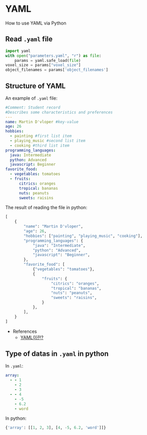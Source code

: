 # YAML
How to use YAML via Python

## Read `.yaml` file
```python
import yaml
with open("parameters.yaml", "r") as file:
    params = yaml.safe_load(file)
voxel_size = params["voxel_size"]
object_filenames = params['object_filenames']
```
## Structure of YAML
An example of `.yaml` file:
```yaml
#Comment: Student record
#Describes some characteristics and preferences
---
name: Martin D'vloper #key-value
age: 26
hobbies: 
  - painting #first list item
  - playing_music #second list item
  - cooking #third list item
programming_languages:
  java: Intermediate
  python: Advanced
  javascript: Beginner
favorite_food: 
  - vegetables: tomatoes 
  - fruits: 
      citrics: oranges 
      tropical: bananas
      nuts: peanuts
      sweets: raisins
```
The result of reading the file in python:
```python
[
    {
        "name": "Martin D'vloper",
        "age": 26,
        "hobbies": ["painting", "playing_music", "cooking"],
        "programming_languages": {
            "java": "Intermediate",
            "python": "Advanced",
            "javascript": "Beginner",
        },
        "favorite_food": [
            {"vegetables": "tomatoes"},
            {
                "fruits": {
                    "citrics": "oranges",
                    "tropical": "bananas",
                    "nuts": "peanuts",
                    "sweets": "raisins",
                }
            },
        ],
    }
]
```
* References
    * [YAML이란?](https://www.redhat.com/ko/topics/automation/what-is-yaml)
## Type of datas in `.yaml` in python
In `.yaml`:
```yaml
array:
  - - 1
    - 2
    - 3
  - - 4
    - -5
    - 6.2
    - word
```
In python:
```python
{'array': [[1, 2, 3], [4, -5, 6.2, 'word']]}
```
